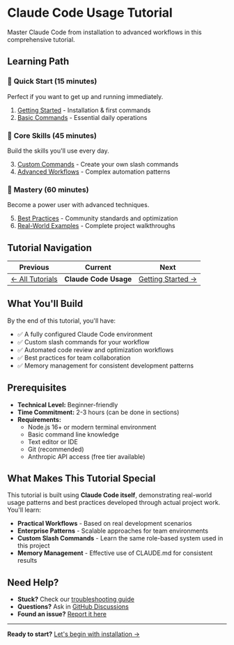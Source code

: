 # Claude Code Usage Tutorial

Master Claude Code from installation to advanced workflows in this comprehensive tutorial.

## Learning Path

### 🏁 **Quick Start** (15 minutes)
Perfect if you want to get up and running immediately.

1. [Getting Started](01-getting-started.md) - Installation & first commands
2. [Basic Commands](02-basic-commands.md) - Essential daily operations

### 🎯 **Core Skills** (45 minutes)
Build the skills you'll use every day.

3. [Custom Commands](03-custom-commands.md) - Create your own slash commands
4. [Advanced Workflows](04-advanced-workflows.md) - Complex automation patterns

### 🚀 **Mastery** (60 minutes)
Become a power user with advanced techniques.

5. [Best Practices](05-best-practices.md) - Community standards and optimization
6. [Real-World Examples](examples/) - Complete project walkthroughs

## Tutorial Navigation

| Previous | Current | Next |
|----------|---------|------|
| [← All Tutorials](../README.md) | **Claude Code Usage** | [Getting Started →](01-getting-started.md) |

## What You'll Build

By the end of this tutorial, you'll have:
- ✅ A fully configured Claude Code environment
- ✅ Custom slash commands for your workflow
- ✅ Automated code review and optimization workflows
- ✅ Best practices for team collaboration
- ✅ Memory management for consistent development patterns

## Prerequisites

- **Technical Level:** Beginner-friendly
- **Time Commitment:** 2-3 hours (can be done in sections)
- **Requirements:** 
  - Node.js 16+ or modern terminal environment
  - Basic command line knowledge
  - Text editor or IDE
  - Git (recommended)
  - Anthropic API access (free tier available)

## What Makes This Tutorial Special

This tutorial is built using **Claude Code itself**, demonstrating real-world usage patterns and best practices developed through actual project work. You'll learn:

- **Practical Workflows** - Based on real development scenarios
- **Enterprise Patterns** - Scalable approaches for team environments
- **Custom Slash Commands** - Learn the same role-based system used in this project
- **Memory Management** - Effective use of CLAUDE.md for consistent results

## Need Help?

- **Stuck?** Check our [troubleshooting guide](05-best-practices.md#troubleshooting)
- **Questions?** Ask in [GitHub Discussions](https://github.com/ncolesummers/enterprise-intelligence-portfolio/discussions)
- **Found an issue?** [Report it here](https://github.com/ncolesummers/enterprise-intelligence-portfolio/issues)

---

**Ready to start?** [Let's begin with installation →](01-getting-started.md)